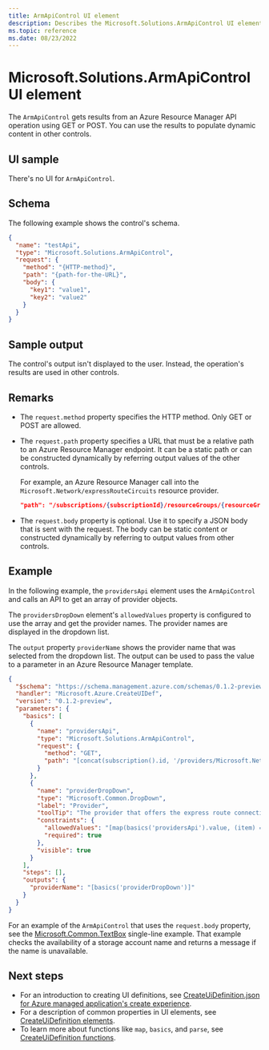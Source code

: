 ```yaml
---
title: ArmApiControl UI element
description: Describes the Microsoft.Solutions.ArmApiControl UI element for Azure portal that's used to call API operations.
ms.topic: reference
ms.date: 08/23/2022
---
```


# Microsoft.Solutions.ArmApiControl UI element

The `ArmApiControl` gets results from an Azure Resource Manager API operation using GET or POST. You can use the results to populate dynamic content in other controls.

## UI sample

There's no UI for `ArmApiControl`.

## Schema

The following example shows the control's schema.

```json
{
  "name": "testApi",
  "type": "Microsoft.Solutions.ArmApiControl",
  "request": {
    "method": "{HTTP-method}",
    "path": "{path-for-the-URL}",
    "body": {
      "key1": "value1",
      "key2": "value2"
    }
  }
}
```

## Sample output

The control's output isn't displayed to the user. Instead, the operation's results are used in other controls.

## Remarks

- The `request.method` property specifies the HTTP method. Only GET or POST are allowed.
- The `request.path` property specifies a URL that must be a relative path to an Azure Resource Manager endpoint. It can be a static path or can be constructed dynamically by referring output values of the other controls.

  For example, an Azure Resource Manager call into the `Microsoft.Network/expressRouteCircuits` resource provider.

  ```json
  "path": "/subscriptions/{subscriptionId}/resourceGroups/{resourceGroupName}/providers/Microsoft.Network/expressRouteCircuits/{circuitName}?api-version=2022-01-01"
  ```

- The `request.body` property is optional. Use it to specify a JSON body that is sent with the request. The body can be static content or constructed dynamically by referring to output values from other controls.

## Example

In the following example, the `providersApi` element uses the `ArmApiControl` and calls an API to get an array of provider objects.

The `providersDropDown` element's `allowedValues` property is configured to use the array and get the provider names. The provider names are displayed in the dropdown list.

The `output` property `providerName` shows the provider name that was selected from the dropdown list. The output can be used to pass the value to a parameter in an Azure Resource Manager template.

```json
{
  "$schema": "https://schema.management.azure.com/schemas/0.1.2-preview/CreateUIDefinition.MultiVm.json#",
  "handler": "Microsoft.Azure.CreateUIDef",
  "version": "0.1.2-preview",
  "parameters": {
    "basics": [
      {
        "name": "providersApi",
        "type": "Microsoft.Solutions.ArmApiControl",
        "request": {
          "method": "GET",
          "path": "[concat(subscription().id, '/providers/Microsoft.Network/expressRouteServiceProviders?api-version=2022-01-01')]"
        }
      },
      {
        "name": "providerDropDown",
        "type": "Microsoft.Common.DropDown",
        "label": "Provider",
        "toolTip": "The provider that offers the express route connection.",
        "constraints": {
          "allowedValues": "[map(basics('providersApi').value, (item) => parse(concat('{\"label\":\"', item.name, '\",\"value\":\"', item.name, '\"}')))]",
          "required": true
        },
        "visible": true
      }
    ],
    "steps": [],
    "outputs": {
      "providerName": "[basics('providerDropDown')]"
    }
  }
}
```

For an example of the `ArmApiControl` that uses the `request.body` property, see the [Microsoft.Common.TextBox](microsoft-common-textbox.md#single-line) single-line example. That example checks the availability of a storage account name and returns a message if the name is unavailable.

## Next steps

- For an introduction to creating UI definitions, see [CreateUiDefinition.json for Azure managed application's create experience](create-uidefinition-overview.md).
- For a description of common properties in UI elements, see [CreateUiDefinition elements](create-uidefinition-elements.md).
- To learn more about functions like `map`, `basics`, and `parse`, see [CreateUiDefinition functions](create-uidefinition-functions.md).
